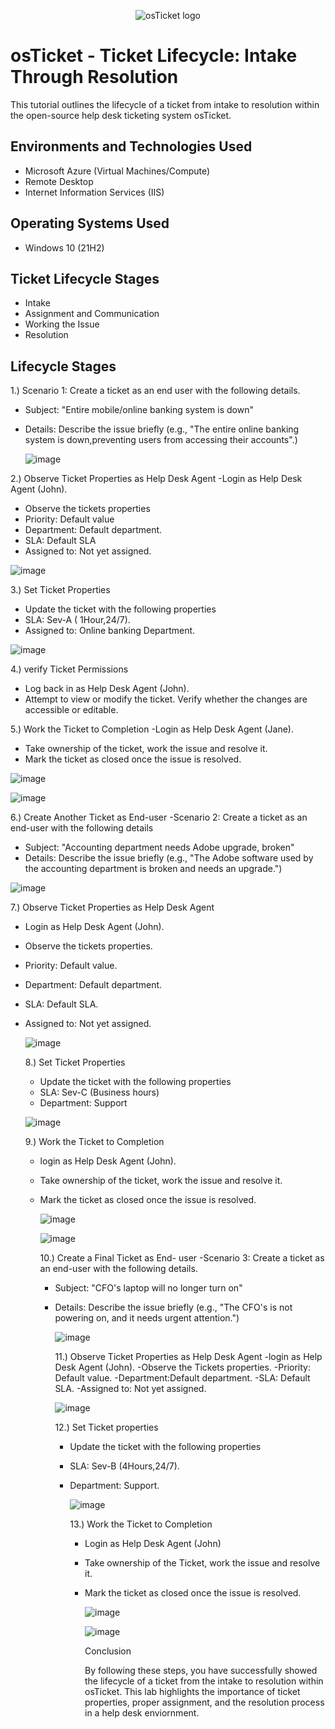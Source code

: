 <p align="center">
<img src="https://i.imgur.com/Clzj7Xs.png" alt="osTicket logo"/>
</p>

<h1>osTicket - Ticket Lifecycle: Intake Through Resolution</h1>
This tutorial outlines the lifecycle of a ticket from intake to resolution within the open-source help desk ticketing system osTicket.<br />




<h2>Environments and Technologies Used</h2>

- Microsoft Azure (Virtual Machines/Compute)
- Remote Desktop
- Internet Information Services (IIS)

<h2>Operating Systems Used </h2>

- Windows 10</b> (21H2)

<h2>Ticket Lifecycle Stages</h2>

- Intake
- Assignment and Communication
- Working the Issue
- Resolution

<h2>Lifecycle Stages</h2>

1.) Scenario 1: Create a ticket as an end user with the following details.
- Subject: "Entire mobile/online banking system is down"
- Details: Describe the issue briefly (e.g., "The entire online banking system is down,preventing users from accessing their accounts".)

  ![image](https://github.com/user-attachments/assets/7ca6f51f-e7d9-400e-84ca-e34b87fcdb69)

2.) Observe Ticket Properties as Help Desk Agent
-Login as Help Desk Agent (John).
- Observe the tickets properties
- Priority: Default value
- Department: Default department.
- SLA: Default SLA
- Assigned to: Not yet assigned.

![image](https://github.com/user-attachments/assets/d0f26503-c5d5-4933-8656-7d67d751f93d)

3.) Set Ticket Properties
- Update the ticket with the following properties
- SLA: Sev-A ( 1Hour,24/7).
- Assigned to: Online banking Department.
  
![image](https://github.com/user-attachments/assets/407f7b9c-395d-4dd9-bafa-1a7bfb6a4c8b)

4.) verify Ticket Permissions
- Log back in as Help Desk Agent (John).
- Attempt to view or modify the ticket. Verify whether the changes are accessible or editable.

5.) Work the Ticket to Completion
-Login as Help Desk Agent (Jane).
- Take ownership of the ticket, work the issue and resolve it.
- Mark the ticket as closed once the issue is resolved.
  
![image](https://github.com/user-attachments/assets/3580a762-a58b-49de-9f80-843329503183)

![image](https://github.com/user-attachments/assets/62d6a40e-6b0d-4765-a857-abc0a221ea44)


6.) Create Another Ticket as End-user
-Scenario 2: Create a ticket as an end-user with the following details
- Subject: "Accounting department needs Adobe upgrade, broken"
- Details: Describe the issue briefly (e.g., "The Adobe software used by the accounting department is broken and needs an upgrade.")

![image](https://github.com/user-attachments/assets/09c0f609-2beb-4155-91d3-224aaf197238)

  7.) Observe Ticket Properties as Help Desk Agent
  - Login as Help Desk Agent (John).
  - Observe the tickets properties.
  - Priority: Default value.
  - Department: Default department.
  - SLA: Default SLA.
  - Assigned to: Not yet assigned.

    ![image](https://github.com/user-attachments/assets/16108176-fa63-4938-8d04-51866e5b19b5)

    8.) Set Ticket Properties
    - Update the ticket with the following properties
    - SLA: Sev-C (Business hours)
    - Department: Support

     ![image](https://github.com/user-attachments/assets/e30fa4cb-b5a7-4aac-883b-dee5cea5ff86)

    9.) Work the Ticket to Completion
    - login as Help Desk Agent (John).
    - Take ownership of the ticket, work the issue and resolve it.
    - Mark the ticket as closed once the issue is resolved.

      ![image](https://github.com/user-attachments/assets/f6758385-4e34-421c-bf94-dc06dc5e2a16)

      ![image](https://github.com/user-attachments/assets/e72c7c70-5f03-4c88-995a-5dabb5b773f6)

      10.) Create a Final Ticket as End- user
      -Scenario 3: Create a ticket as an end-user with the following details.
      - Subject: "CFO's laptop will no longer turn on"
      - Details: Describe the issue briefly (e.g., "The CFO's is not powering on, and it needs urgent attention.")

        ![image](https://github.com/user-attachments/assets/557a2651-c3c1-4840-b3e2-1da12518e30f)

        11.) Observe Ticket Properties as Help Desk Agent
        -login as Help Desk Agent (John).
        -Observe the Tickets properties.
        -Priority: Default value.
        -Department:Default department.
        -SLA: Default SLA.
        -Assigned to: Not yet assigned.

        ![image](https://github.com/user-attachments/assets/a9e7c4e2-58be-4b58-9d81-31f6480b75ca)

        12.) Set Ticket properties
        - Update the ticket with the following properties
        - SLA: Sev-B (4Hours,24/7).
        - Department: Support.

          ![image](https://github.com/user-attachments/assets/85eaf9d2-0fc3-4080-9e2c-60f4a9161487)

          13.) Work the Ticket to Completion
          - Login as Help Desk Agent (John)
          - Take ownership of the Ticket, work the issue and resolve it.
          - Mark the ticket as closed once the issue is resolved.

            ![image](https://github.com/user-attachments/assets/d1b4226a-1ddf-466b-bcc0-326f24f6bed3)

            ![image](https://github.com/user-attachments/assets/430ec54c-7f28-413b-baaa-43ad11aad8f8)

            Conclusion

            By following these steps, you have successfully showed the lifecycle of a ticket from the intake to resolution within osTicket. This lab highlights the importance of ticket properties, proper assignment, and the resolution process in a help desk enviornment.







 


